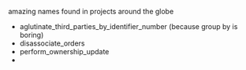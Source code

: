 amazing names found in projects around the globe

- aglutinate_third_parties_by_identifier_number (because group by is boring)
- disassociate_orders
- perform_ownership_update
- 
